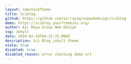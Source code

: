 ```yaml
---
layout: JamstackTheme
title: Sciblog
github: https://github.com/airrayagroupwebdesign/sciblog
demo: https://sciblog.yourfreebies.org/
author: Air Raya Group Web Design
ssg: Jekyll
date: 2016-02-10T04:25:25.000Z
description: Sci Blog jekyll theme
stale: true
disabled: true
disabled_reason: error checking demo url
---
```

